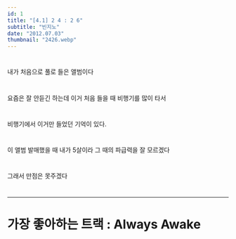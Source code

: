 ```yaml
---
id: 1
title: "[4.1] 2 4 : 2 6"
subtitle: "빈지노"
date: "2012.07.03"
thumbnail: "2426.webp"
---
```

#
내가 처음으로 풀로 들은 앨범이다
#
요즘은 잘 안듣긴 하는데 이거 처음 들을 때 비행기를 많이 타서
#
비행기에서 이거만 들었던 기억이 있다.
#
이 앨범 발매했을 때 내가 5살이라 그 때의 파급력을 잘 모르겠다
#
그래서 만점은 못주겠다
#
---
#
# 가장 좋아하는 트랙 : Always Awake
#
